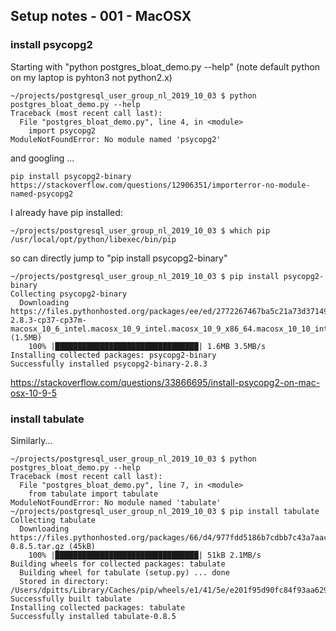 ## Setup notes - 001 - MacOSX 

### install psycopg2

Starting with "python postgres_bloat_demo.py --help" (note default python on my laptop is pyhton3 not python2.x)
```
~/projects/postgresql_user_group_nl_2019_10_03 $ python postgres_bloat_demo.py --help
Traceback (most recent call last):
  File "postgres_bloat_demo.py", line 4, in <module>
    import psycopg2
ModuleNotFoundError: No module named 'psycopg2'
```

and googling ...

```
pip install psycopg2-binary
https://stackoverflow.com/questions/12906351/importerror-no-module-named-psycopg2
```


I already have pip installed:
```
~/projects/postgresql_user_group_nl_2019_10_03 $ which pip
/usr/local/opt/python/libexec/bin/pip
```

so can directly jump to "pip install psycopg2-binary"
```
~/projects/postgresql_user_group_nl_2019_10_03 $ pip install psycopg2-binary
Collecting psycopg2-binary
  Downloading https://files.pythonhosted.org/packages/ee/ed/2772267467ba5c21a73d37149da0b49a4343c6646d501dbb1450b492d40a/psycopg2_binary-2.8.3-cp37-cp37m-macosx_10_6_intel.macosx_10_9_intel.macosx_10_9_x86_64.macosx_10_10_intel.macosx_10_10_x86_64.whl (1.5MB)
    100% |████████████████████████████████| 1.6MB 3.5MB/s
Installing collected packages: psycopg2-binary
Successfully installed psycopg2-binary-2.8.3
```
https://stackoverflow.com/questions/33866695/install-psycopg2-on-mac-osx-10-9-5


### install tabulate

Similarly...

```
~/projects/postgresql_user_group_nl_2019_10_03 $ python postgres_bloat_demo.py --help
Traceback (most recent call last):
  File "postgres_bloat_demo.py", line 7, in <module>
    from tabulate import tabulate
ModuleNotFoundError: No module named 'tabulate'
~/projects/postgresql_user_group_nl_2019_10_03 $ pip install tabulate
Collecting tabulate
  Downloading https://files.pythonhosted.org/packages/66/d4/977fdd5186b7cdbb7c43a7aac7c5e4e0337a84cb802e154616f3cfc84563/tabulate-0.8.5.tar.gz (45kB)
    100% |████████████████████████████████| 51kB 2.1MB/s
Building wheels for collected packages: tabulate
  Building wheel for tabulate (setup.py) ... done
  Stored in directory: /Users/dpitts/Library/Caches/pip/wheels/e1/41/5e/e201f95d90fc84f93aa629b6638adacda680fe63aac47174ab
Successfully built tabulate
Installing collected packages: tabulate
Successfully installed tabulate-0.8.5
```

